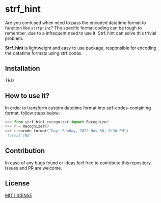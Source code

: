 # strf_hint

Are you confused when need to pass the encoded datatime format to function like `strfprint`? The specific
format coding can be tough to remember, due to a infrequent need to use it. Strf_hint can solve this trivial problem.

**Strf_hint** is lightweight and easy to use package, responsible for encoding the datatime formats using strf codes.

## Installation
TBD

## How to use it?
In order to transform custom datetime format into strf-codes-containing format, follow steps below:
```python
>>> from strf_hint.recognizer import Recognizer
>>> r = Recognizer()
>>> r.encode_format("Day: Sunday, 2022-Nov-30, 9:30 PM")
'format TBD'

```


## Contribution
In case of any bugs found or ideas feel free to contribute this repository. Issues and PR are welcome.

## License
[MIT LICENSE](https://opensource.org/license/mit/)
